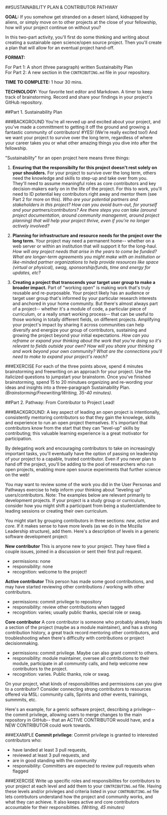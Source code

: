 ##SUSTAINABILITY PLAN & CONTRIBUTOR PATHWAY

**GOAL:** If you somehow get stranded on a desert island, kidnapped by aliens, or simply move on to other projects at the close of your fellowship, how will your project continue on without you? 

In this two-part activity, you'll first do some thinking and writing about creating a sustainable open science/open source project. Then you'll create a plan that will allow for an eventual project hand-off. 

**FORMAT:** 

For Part 1: A short (three paragraph) written Sustainabilty Plan  
For Part 2: A new section in the `CONTRIBUTING.md` file in your repository.

**TIME TO COMPLETE:** 1 hour 30 mins.

**TECHNOLOGY:** Your favorite text editor and Markdown. A timer to keep track of brainstorming. Record and share your findings in your project's GitHub repository.

##Part 1. Sustainability Plan

###BACKGROUND
You're all revved up and excited about your project, and you've made a committment to getting it off the ground and growing a fantastic community of contributors!
#YES! 
(We're really excited too!) And we want your project to survive over the long term, regardless of where your career takes you or what other amazing things you dive into after the fellowship. 

"Sustainability" for an open project here means three things: 

1. **Ensuring that the responsibilty for this project doesn't rest solely on your shoulders.** For your project to survive over the long term, others need the knowledge and skills to step-up and take over from you. They'll need to assume meaningful roles as core contributors and key decision-makers early on in the life of the project. For this to work, you'll need to ID potential key contributors right away and mentor them (see Part 2 for more on this). *Who are your potential partners and stakeholders in this project? How can you avoid burn-out, for yourself and your partners/contributors? Are there steps you can take (around project documentation, around community managemnt, around project planning) that will help your project thrive, even if you're no longer actively involved?* 

2. **Planning for infrastructure and resource needs for the project over the long term.** Your project may need a permanent home-- whether on a web server or within an institution that will support it for the long-haul. *How will any project needs that arise in the years to come be funded? What are longer-term agreements you might make with an institution or like-minded partner organizations to help provide resources like space (virtual or physical), swag, sponsorship/funds, time and energy for updates, etc?*

3. **Creating a project that transcends your target user group to make a broader impact.** Part of "working open" is making work that's truly reusable and re-purposable. Your project likely has an audience or target user group that's informed by your particular research interests and anchored in your home community. But there's almost always part of a project-- whether it's a module of code, a particular piece of curriculum, or a really smart working process-- that can be useful to those working in totally different fields, on different projects. Amplifying your project's impact by sharing it across communities can help diversify and energize your group of contributors, sustaining and growing the project beyond your initial expectations.  *How can you reframe or expand your thinking about the work that you're doing so it's relevant to fields outside your own? How will you share your thinking and work beyond your own community? What are the connections you'll need to make to expand your project's reach?*  
 
###EXERCISE
For each of the three points above, spend 4 minutes brainstorming and freewriting on an approach for your project. Use the italicized questions to jumpstart your brainstorm. Once you've finished brainstorming, spend 15 to 20 minutues organizing and re-wording your ideas and insights into a three-paragraph Sustainability Plan. *(Brainstorming/Freewriting/Writing, 35-40 minutes).*

##Part 2. Pathway: From Contributor to Project Lead!

###BACKGROUND: 
A key aspect of leading an open project is intentionally, consistently mentoring contributors so that they gain the knowlege, skills and experience to run an open project themselves. It's important that contributors know from the start that they can "level-up" skills by contributing; this valuable learning experience is a great motivator for participation. 

By delegating work and encouraging contributors to take on increasingly important tasks, you'll eventually have the option of passing on leadership of your project to a capable, trusted contributor. Even if you never plan to hand off the project, you'll be adding to the pool of researchers who run open projects, enabling more open source experiments that further science on the web! 

You may want to review some of the work you did in the User Personas and Pathways exercise to help inform your thinking about "leveling up" users/contributors. Note: The examples below are relevant primarily to development projects. If your project is a study group or curriculum, consider how you might shift a participant from being a student/attendee to leading sessions or creating their own curriculum.

You might start by grouping contributors in three sections: *new*, *active* and *core*. If it makes sense to have more levels (as we do in the Mozilla Leadership structure), add them. Here's a description of levels in a generic software development project:

**New contributor**
This is anyone new to your project. They have filed a couple issues, joined in a discussion or sent their first pull request.

* permissions: none
* responsibility: none
* recognition: welcome to the project! 

**Active contributor**
This person has made some good contributions, and may have started reviewing other contributions / working with other contributors.

* permissions: commit privilege to repository
* responsibility: review other contributions when tagged
* recognition: varies; usually public thanks, special role or swag.

**Core contributor**
A core contributor is someone who probably already leads a section of the project (maybe as a module maintainer), and has a strong contribution history, a great track record mentoring other contributors, and troubleshooting when there's difficulty with contributions or project decisionmaking.

* permissions: commit privilege. Maybe can also grant commit to others.
* responsibility: module maintainer, oversee all contributions to their module, participate in all community calls, and help welcome new contributors to the project. 
* recognition: varies. Public thanks, role or swag.

On your project, what kinds of responsibilities and permissions can you give to a contributor?  Consider connecting strong contributors to resources offered via MSL: community calls, Sprints and other events, trainings, summmits, etc. 

Here's an example, for a genric software project, describing a privilege-- the commit privilege, allowing users to merge changes to the main repository in GitHub-- that an ACTIVE CONTRIBUTOR would have, and a NEW CONTRIBUTOR could work towards. 

###EXAMPLE
**Commit privilege**: Commit privilege is granted to interested contributors who:

* have landed at least 3 pull requests,
* reviewed at least 3 pull requests, and
* are in good standing with the community
* responsibility: Committers are expected to review pull requests when flagged

###EXERCISE
Write up specific roles and responsibilites for contributors to your project at each level and add them to your `CONTRIBUTING.md` file. Having these levels and/or privleges and criteria listed in your `CONTRUBUTING.md` file lets contrbutors understand how the project and community works, and what they can achieve. It also keeps active and core contributors accountable for their responsiblities. *(Writing, 45 minutes)*








